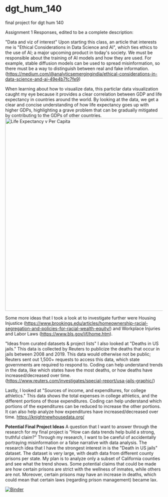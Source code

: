# dgt_hum_140
final project for dgt hum 140

Assignment 1 Responses, edited to be a complete description:

"Data and viz of interest"
Upon starting this class, an article that interests me is "Ethical Considerations in Data Science and AI", which ties ethics to the use of AI; a major upcoming product in today's society. We must be responsible about the training of AI models and how they are used. For example, stable diffusion models can be used to spread misinformation, so there must be a way to distinguish between real and fake information. (https://medium.com/@analyticsemergingindia/ethical-considerations-in-data-science-and-ai-49e4b7fc7fe9)

When learning about how to visualize data, this particlar data visualization caught my eye because it provides a clear correlation between GDP and life expectancy in countries around the world. By looking at the data, we get a clear and concise understanding of how life expectancy goes up with higher GDPs, highlighting a grave problem that can be gradually mitigated by contributing to the GDPs of other countries. 
<img width="617" alt="Life Expectancy v  Per Capita" src="https://github.com/user-attachments/assets/22d9c747-4dc8-4dcc-9fbb-7768661e8188">

Some more ideas that I took a look at to investigate further were Housing Injustice (https://www.brookings.edu/articles/homeownership-racial-segregation-and-policies-for-racial-wealth-equity/) and Workplace Injuries and Labor Laws (https://www.bls.gov/iif/home.htm).

"Ideas from curated datasets & project lists"
I also looked at "Deaths in US jails." This data is collected by Reuters to publicize the deaths that occur in jails between 2008 and 2019. This data would otherwise not be public; Reuters sent out 1,500+ requests to access this data, which state governments are required to respond to. Coding can help understand trends in the data, like which states have the most deaths, or how deaths have increased/decreased over time. (https://www.reuters.com/investigates/special-report/usa-jails-graphic/)

Lastly, I looked at "Sources of income, and expenditures, for college athletics." This data shows the total expenses in college athletics, and the different portions of those expenditures. Coding can help understand which portions of the expenditures can be reduced to increase the other portions. It can also help analyze how expenditures have increased/decreased over time. https://knightnewhousedata.org/

**Potential Final Project Ideas**
A question that I want to answer through the research for my final project is "How can data trends help build a strong, truthful claim?" Through my research, I want to be careful of accidentally portraying misinformation or a false narrative with data analysis. The research idea that I have the strongest interest in is the "Death in US jails" dataset. The dataset is very large, with death data from different county prisons per state. My plan is to analyze only a subset of California counties and see what the trend shows. Some potential claims that could be made are how certain prisons are strict with the wellness of inmates, while others are not. Moreover, certain prisons may have an increase in deaths, which could mean that certain laws (regarding prison management) became lax.


[![Binder](https://mybinder.org/badge_logo.svg)](https://mybinder.org/v2/gh/abishan1/finalprojdh140/HEAD)
